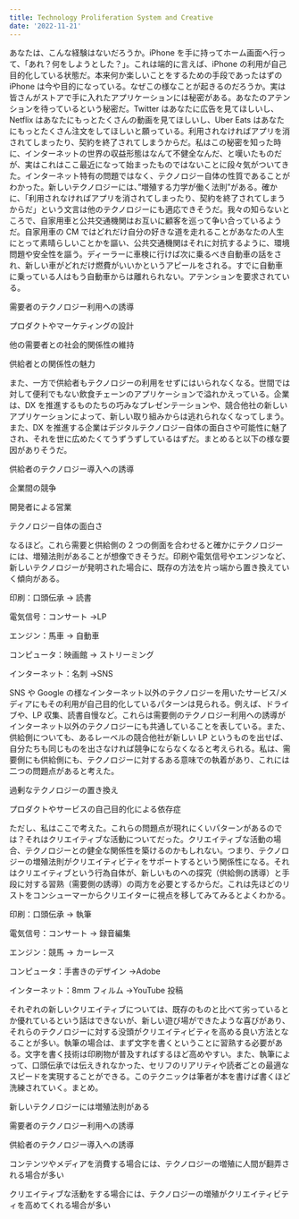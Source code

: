 ```yaml
---
title: Technology Proliferation System and Creative
date: '2022-11-21'
---
```


あなたは、こんな経験はないだろうか。iPhone を手に持ってホーム画面へ行って、「あれ？何をしようとした？」。これは端的に言えば、iPhone の利用が自己目的化している状態だ。本来何か楽しいことをするための手段であったはずの iPhone は今や目的になっている。なぜこの様なことが起きるのだろうか。実は皆さんがストアで手に入れたアプリケーションには秘密がある。あなたのアテンションを待っているという秘密だ。Twitter はあなたに広告を見てほしいし、Netflix はあなたにもっとたくさんの動画を見てほしいし、Uber Eats はあなたにもっとたくさん注文をしてほしいと願っている。利用されなければアプリを消されてしまったり、契約を終了されてしまうからだ。私はこの秘密を知った時に、インターネットの世界の収益形態はなんて不健全なんだ、と嘆いたものだが、実はこれはここ最近になって始まったものではないことに段々気がついてきた。インターネット特有の問題ではなく、テクノロジー自体の性質であることがわかった。新しいテクノロジーには、”増殖する力学が働く法則”がある。確かに、「利用されなければアプリを消されてしまったり、契約を終了されてしまうからだ」という文言は他のテクノロジーにも適応できそうだ。我々の知らないところで、自家用車と公共交通機関はお互いに顧客を巡って争い合っているようだ。自家用車の CM ではどれだけ自分の好きな道を走れることがあなたの人生にとって素晴らしいことかを謳い、公共交通機関はそれに対抗するように、環境問題や安全性を謳う。ディーラーに車検に行けば次に乗るべき自動車の話をされ、新しい車がどれだけ燃費がいいかというアピールをされる。すでに自動車に乗っている人はもう自動車からは離れられない。アテンションを要求されている。

需要者のテクノロジー利用への誘導

プロダクトやマーケティングの設計

他の需要者との社会的関係性の維持

供給者との関係性の魅力

また、一方で供給者もテクノロジーの利用をせずにはいられなくなる。世間では対して便利でもない飲食チェーンのアプリケーションで溢れかえっている。企業は、DX を推進するものたちの巧みなプレゼンテーションや、競合他社の新しいアプリケーションによって、新しい取り組みからは逃れられなくなってしまう。また、DX を推進する企業はデジタルテクノロジー自体の面白さや可能性に魅了され、それを世に広めたくてうずうずしているはずだ。まとめると以下の様な要因がありそうだ。

供給者のテクノロジー導入への誘導

企業間の競争

開発者による営業

テクノロジー自体の面白さ

なるほど。これら需要と供給側の 2 つの側面を合わせると確かにテクノロジーには、増殖法則があることが想像できそうだ。印刷や電気信号やエンジンなど、新しいテクノロジーが発明された場合に、既存の方法を片っ端から置き換えていく傾向がある。

印刷：口頭伝承 → 読書

電気信号：コンサート →LP

エンジン：馬車 → 自動車

コンピュータ：映画館 → ストリーミング

インターネット：名刺 →SNS

SNS や Google の様なインターネット以外のテクノロジーを用いたサービス/メディアにもその利用が自己目的化しているパターンは見られる。例えば、ドライブや、LP 収集、読書自慢など。これらは需要側のテクノロジー利用への誘導がインターネット以外のテクノロジーにも共通していることを表している。また、供給側についても、あるレーベルの競合他社が新しい LP というものを出せば、自分たちも同じものを出さなければ競争にならなくなると考えられる。私は、需要側にも供給側にも、テクノロジーに対するある意味での執着があり、これには二つの問題点があると考えた。

過剰なテクノロジーの置き換え

プロダクトやサービスの自己目的化による依存症

ただし、私はここで考えた。これらの問題点が現れにくいパターンがあるのでは？それはクリエイティブな活動についてだった。クリエイティブな活動の場合、テクノロジーとの健全な関係性を築けるのかもしれない。つまり、テクノロジーの増殖法則がクリエイティビティをサポートするという関係性になる。それはクリエイティブという行為自体が、新しいものへの探究（供給側の誘導）と手段に対する習熟（需要側の誘導）の両方を必要とするからだ。これは先ほどのリストをコンシューマーからクリエイターに視点を移してみてみるとよくわかる。

印刷：口頭伝承 → 執筆

電気信号：コンサート → 録音編集

エンジン：競馬 → カーレース

コンピュータ：手書きのデザイン →Adobe

インターネット：8mm フィルム →YouTube 投稿

それぞれの新しいクリエイティブについては、既存のものと比べて劣っているとか優れているという話はできないが、新しい遊び場ができたような喜びがあり、それらのテクノロジーに対する没頭がクリエイティビティを高める良い方法となることが多い。執筆の場合は、まず文字を書くということに習熟する必要がある。文字を書く技術は印刷物が普及すればするほど高めやすい。また、執筆によって、口頭伝承では伝えきれなかった、セリフのリアリティや読者ごとの最適なスピードを実現することができる。このテクニックは筆者が本を書けば書くほど洗練されていく。まとめ。

新しいテクノロジーには増殖法則がある

需要者のテクノロジー利用への誘導

供給者のテクノロジー導入への誘導

コンテンツやメディアを消費する場合には、テクノロジーの増殖に人間が翻弄される場合が多い

クリエイティブな活動をする場合には、テクノロジーの増殖がクリエイティビティを高めてくれる場合が多い
